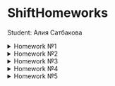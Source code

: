 # ShiftHomeworks

Student: Алия Сатбакова

<details>
<summary>Homework №1</summary>

## HW1

Разработать приложение для учета автомобилей.

Организовать работу с проектом на GitHub.

**Функционал приложения:** 

Приложение должно обладать интерфейсом взаимодействия с пользователем (меню с возможностью выбора нужного варианта). Основные функции:
1. Добавление нового автомобиля
2. Вывод списка добавленных автомобилей
3. Вывод списка автомобилей с использованием фильтра по типу кузова автомобиля
4. Интерфейс приложения: консольное приложение
5. Для работы с данными автомобиля использовать структуру (с опциональными и не опциональными полями)
6. Отображение информации должно быть в формате: 
  - <Поле>: <Значение>
7. Для необязательных полей при отсутствии значения: 
  - год выпуска – отображать «-» 
  - гос. номер – пропускать это поле (оно не должно отображаться)
</details>

<details>
<summary>Homework №2</summary>

## HW2

Разработать приложение, реализующее потокобезопассную коллекцию.

**Функционал приложения:** 

Необходимо реализовать потокобезопасный массив, обеспечивающий корректное изменение/получение хранимых данных.
Для демонстрации результата добавить в один concurrent queue две асинхронные задачи, в которых параллельно друг другу будет происходить добавление элементов в потокобезопасный массив.

**Обязательные методы:** 
1. Добавляет новый элемент 
2. Удаляет элемент с указанным индексом
3. Возвращает элемент с указанным индексом
4. Метод проверки наличия элемента в коллекции. Возвращает true при наличии элемента в коллекции

**Обязательные свойства:** 
1. Если массив пуст, возвращает true 
2. Возвращает количество элементов в массиве
</details>

<details>
<summary>Homework №3</summary>

## HW3

Приложение - визитка.

**Функционал приложения:** 

Приложение имеет сториборд с UITabBarController с тремя экранами.
1. Первый экран
  - Фото или аватарка  
  - Информация о себе: имя, возраст, город, образование и т.д.
2. Второй экран
  - Навыки разработчика: как давно занимаетесь программированием, какие языки изучали, чего ждете от обучения.
3. Третий экран
  - Ваши увлечения помимо разработки - хобби

На каждом из экранов должно быть минимум 3 элемента (View) из пройденных (без Table и Collection).

Один экран верстка через storyboard, остальные два экрана - SnapKit или нативная верстка (Constraints).
</details>

<details>
<summary>Homework №4</summary>

## HW4

Создать приложение на основе UICollectionView.

Имя проекта - CollectionApp.

**Функционал приложения:**

Источник данных не принципиален, но коллекция должна содержать минимум 10 айтемов.
1. Ячейка коллекции должна содержать как минимум картинку и один лейбл
2. По нажатию на ячейку должен открываться экран с детальной информацией (должна быть возможность вернуться назад *)
   - Открываемый экран должен быть внутри стека. (UINavigationController)
3. На экране детальной информации должно быть реализовано открытие еще одного экрана (модально *)
   - Должен открываться поверх представленного ViewController’a
4. Приложение должно поддерживать портретную и альбомную ориентации


</details>


<details>
<summary>Homework №5</summary>

## HW4

Взять предыдущее домашнее задание № 4 и модифицировать его таким образом:

- 1-й экран написать по архитектуре MVC
- 2-й экран написать по архитектуре MVP (вью обязательно должна быть пассивной)
- 3-й экран написать по архитектуре MVVM (на третьем экране добавить обновление данных модели через рандомный промежуток времени)

</details>
